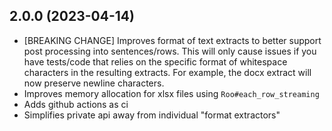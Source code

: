 ## 2.0.0 (2023-04-14)

- [BREAKING CHANGE] Improves format of text extracts to better support post processing into sentences/rows. This will only cause issues if you have tests/code that relies on the specific format of whitespace characters in the resulting extracts. For example, the docx extract will now preserve newline characters.
- Improves memory allocation for xlsx files using `Roo#each_row_streaming`
- Adds github actions as ci
- Simplifies private api away from individual "format extractors"
